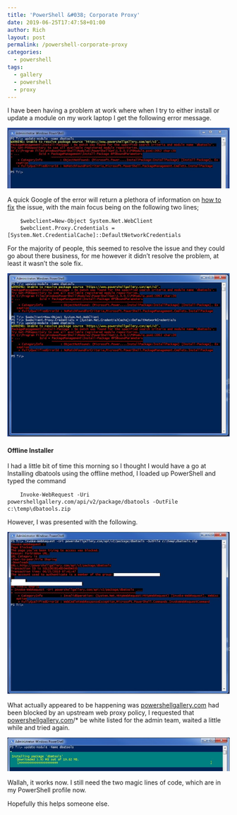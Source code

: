 ```yaml
---
title: 'PowerShell &#038; Corporate Proxy'
date: 2019-06-25T17:47:58+01:00
author: Rich
layout: post
permalink: /powershell-corporate-proxy
categories:
  - powershell
tags:
  - gallery
  - powershell
  - proxy
---
```

I have been having a problem at work where when I try to either install or update a module on my work laptop I get the following error message.

![](/img/PowershellProxy.jpg)

A quick Google of the error will return a plethora of information on [how to fix](https://stackoverflow.com/questions/14263359/access-web-using-powershell-and-proxy) the issue, with the main focus being on the following two lines;

```
    $webclient=New-Object System.Net.WebClient
    $webclient.Proxy.Credentials = [System.Net.CredentialCache]::DefaultNetworkCredentials
```

For the majority of people, this seemed to resolve the issue and they could go about there business, for me however it didn&#8217;t resolve the problem, at least it wasn&#8217;t the sole fix.

![](/img/PowershellProxy2.jpg)

#### Offline Installer

I had a little bit of time this morning so I thought I would have a go at Installing dbatools using the offline method, I loaded up PowerShell and typed the command

```
    Invoke-WebRequest -Uri powershellgallery.com/api/v2/package/dbatools -OutFile c:\temp\dbatools.zip
```

However, I was presented with the following.

![](/img/PowershellProxy3.jpg)

What actually appeared to be happening was [powershellgallery.com](https://www.powershellgallery.com/) had been blocked by an upstream web proxy policy, I requested that [powershellgallery.com](https://www.powershellgallery.com/)/* be white listed for the admin team, waited a little while and tried again.

![](/img/PowershellProxy4.jpg)

Wallah, it works now. I still need the two magic lines of code, which are in my PowerShell profile now.

Hopefully this helps someone else.